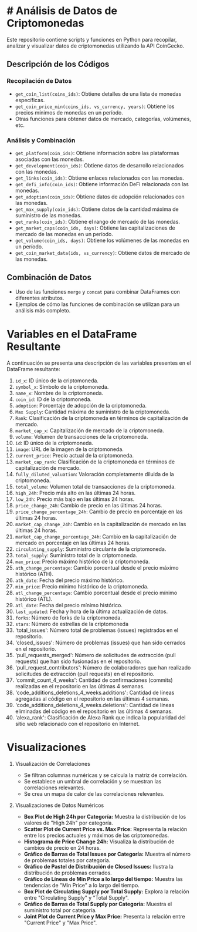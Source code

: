 # # Análisis de Datos de Criptomonedas

Este repositorio contiene scripts y funciones en Python para recopilar, analizar y visualizar datos de criptomonedas utilizando la API CoinGecko.

## Descripción de los Códigos

### Recopilación de Datos

- `get_coin_list(coins_ids)`: Obtiene detalles de una lista de monedas específicas.
- `get_coin_price_min(coins_ids, vs_currency, years)`: Obtiene los precios mínimos de monedas en un período.
- Otras funciones para obtener datos de mercado, categorías, volúmenes, etc.

### Análisis y Combinación

- `get_platform(coin_ids)`: Obtiene información sobre las plataformas asociadas con las monedas.
- `get_development(coin_ids)`: Obtiene datos de desarrollo relacionados con las monedas.
- `get_links(coin_ids)`: Obtiene enlaces relacionados con las monedas.
- `get_defi_info(coin_ids)`: Obtiene información DeFi relacionada con las monedas.
- `get_adoption(coin_ids)`: Obtiene datos de adopción relacionados con las monedas.
- `get_max_supply(coin_ids)`: Obtiene datos de la cantidad máxima de suministro de las monedas.
- `get_ranks(coin_ids)`: Obtiene el rango de mercado de las monedas.
- `get_market_caps(coin_ids, days)`: Obtiene las capitalizaciones de mercado de las monedas en un período.
- `get_volume(coin_ids, days)`: Obtiene los volúmenes de las monedas en un período.
- `get_coin_market_data(ids, vs_currency)`: Obtiene datos de mercado de las monedas.

## Combinación de Datos

- Uso de las funciones `merge` y `concat` para combinar DataFrames con diferentes atributos.
- Ejemplos de cómo las funciones de combinación se utilizan para un análisis más completo.

# Variables en el DataFrame Resultante

A continuación se presenta una descripción de las variables presentes en el DataFrame resultante:

1. `id_x`: ID único de la criptomoneda.
2. `symbol_x`: Símbolo de la criptomoneda.
3. `name_x`: Nombre de la criptomoneda.
4. `coin_id`: ID de la criptomoneda.
5. `adoption`: Porcentaje de adopción de la criptomoneda.
6. `Max Supply`: Cantidad máxima de suministro de la criptomoneda.
7. `Rank`: Clasificación de la criptomoneda en términos de capitalización de mercado.
8. `market_cap_x`: Capitalización de mercado de la criptomoneda.
9. `volume`: Volumen de transacciones de la criptomoneda.
10. `id`: ID único de la criptomoneda.
11. `image`: URL de la imagen de la criptomoneda.
12. `current_price`: Precio actual de la criptomoneda.
13. `market_cap_rank`: Clasificación de la criptomoneda en términos de capitalización de mercado.
14. `fully_diluted_valuation`: Valoración completamente diluida de la criptomoneda.
15. `total_volume`: Volumen total de transacciones de la criptomoneda.
16. `high_24h`: Precio más alto en las últimas 24 horas.
17. `low_24h`: Precio más bajo en las últimas 24 horas.
18. `price_change_24h`: Cambio de precio en las últimas 24 horas.
19. `price_change_percentage_24h`: Cambio de precio en porcentaje en las últimas 24 horas.
20. `market_cap_change_24h`: Cambio en la capitalización de mercado en las últimas 24 horas.
21. `market_cap_change_percentage_24h`: Cambio en la capitalización de mercado en porcentaje en las últimas 24 horas.
22. `circulating_supply`: Suministro circulante de la criptomoneda.
23. `total_supply`: Suministro total de la criptomoneda.
24. `max_price`: Precio máximo histórico de la criptomoneda.
25. `ath_change_percentage`: Cambio porcentual desde el precio máximo histórico (ATH).
26. `ath_date`: Fecha del precio máximo histórico.
27. `min_price`: Precio mínimo histórico de la criptomoneda.
28. `atl_change_percentage`: Cambio porcentual desde el precio mínimo histórico (ATL).
29. `atl_date`: Fecha del precio mínimo histórico.
30. `last_updated`: Fecha y hora de la última actualización de datos.
31. `forks`: Número de forks de la criptomoneda.
32. `stars`: Número de estrellas de la criptomoneda
33. 'total_issues': Número total de problemas (issues) registrados en el repositorio.
34. 'closed_issues': Número de problemas (issues) que han sido cerrados en el repositorio.
35. 'pull_requests_merged': Número de solicitudes de extracción (pull requests) que han sido fusionadas en el repositorio.
36. 'pull_request_contributors': Número de colaboradores que han realizado solicitudes de extracción (pull requests) en el repositorio.
37. 'commit_count_4_weeks': Cantidad de confirmaciones (commits) realizadas en el repositorio en las últimas 4 semanas.
38. 'code_additions_deletions_4_weeks.additions': Cantidad de líneas agregadas al código en el repositorio en las últimas 4 semanas.
39. 'code_additions_deletions_4_weeks.deletions': Cantidad de líneas eliminadas del código en el repositorio en las últimas 4 semanas.
40. 'alexa_rank': Clasificación de Alexa Rank que indica la popularidad del sitio web relacionado con el repositorio en Internet.

# Visualizaciones

1. Visualización de Correlaciones
    - Se filtran columnas numéricas y se calcula la matriz de correlación.
    - Se establece un umbral de correlación y se muestran las correlaciones relevantes.
    - Se crea un mapa de calor de las correlaciones relevantes.

2. Visualizaciones de Datos Numéricos
    - **Box Plot de High 24h por Categoría:** Muestra la distribución de los valores de "High 24h" por categoría.
    - **Scatter Plot de Current Price vs. Max Price:** Representa la relación entre los precios actuales y máximos de las criptomonedas.
    - **Histograma de Price Change 24h:** Visualiza la distribución de cambios de precio en 24 horas.
    - **Gráfico de Barras de Total Issues por Categoría:** Muestra el número de problemas totales por categoría.
    - **Gráfico de Pastel de Distribución de Closed Issues:** Ilustra la distribución de problemas cerrados.
    - **Gráfico de Líneas de Min Price a lo largo del tiempo:** Muestra las tendencias de "Min Price" a lo largo del tiempo.
    - **Box Plot de Circulating Supply por Total Supply:** Explora la relación entre "Circulating Supply" y "Total Supply".
    - **Gráfico de Barras de Total Supply por Categoría:** Muestra el suministro total por categoría.
    - **Joint Plot de Current Price y Max Price:** Presenta la relación entre "Current Price" y "Max Price".
